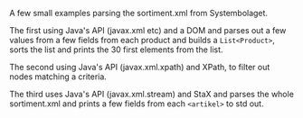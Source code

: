 A few small examples parsing the sortiment.xml from Systembolaget.

The first using Java's API (javax.xml etc) and a DOM and parses out a few values from a few fields from each product and builds a ```List<Product>```, sorts the list and prints the 30 first elements from the list.

The second using Java's API (javax.xml.xpath) and XPath, to filter out
nodes matching a criteria.

The third uses Java's API (javax.xml.stream) and StaX and parses the whole sortiment.xml
and prints a few fields from each ```<artikel>``` to std out.
